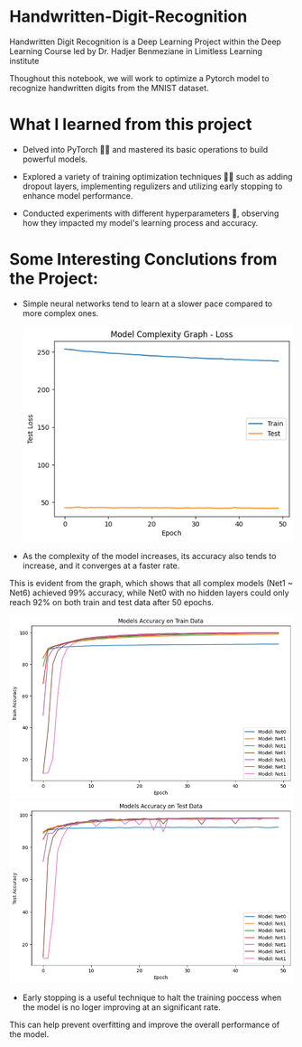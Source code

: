 # Handwritten-Digit-Recognition
Handwritten Digit Recognition is a Deep Learning Project within the Deep Learning Course led by Dr. Hadjer Benmeziane in Limitless Learning institute

Thoughout this notebook, we will work to optimize a Pytorch model to recognize handwritten digits from the MNIST dataset.

# What I learned from this project
* Delved into PyTorch 👨‍💻 and mastered its basic operations to build powerful models.

* Explored a variety of training optimization techniques 🕵️‍♂️ such as adding dropout layers, implementing regulizers and utilizing early stopping to enhance model performance. 

* Conducted experiments with different hyperparameters 🔬, observing how they impacted my model's learning process and accuracy.

# Some Interesting Conclutions from the Project:
* Simple neural networks tend to learn at a slower pace compared to more complex ones.
  
  ![](graphs/Net0.png)

* As the complexity of the model increases, its accuracy also tends to increase, and it converges at a faster rate.

This is evident from the graph, which shows that all complex models (Net1 ~ Net6) achieved 99% accuracy, while Net0 with no hidden layers could only reach 92% on both train and test data after 50 epochs.

![](graphs/models_accuracy_on_train_data.png) 
![](graphs/models_accuracy_on_test_data.png) 

* Early stopping is a useful technique to halt the training poccess when the model is no loger improving at an significant rate.

 This can help prevent overfitting and improve the overall performance of the model.
